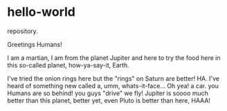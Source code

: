 # hello-world
repository.


Greetings Humans!

I am a martian, I am from the planet Jupiter and here to try the food here in this so-called planet, how-ya-say-it, Earth.

I've tried the onion rings here but the "rings" on Saturn are better! HA. I've heard of something new called a, umm, whats-it-face... Oh yea! a car. you Humans are so behind! you guys "drive" we fly! Jupiter is soooo much better than this planet, better yet, even Pluto is better than here, HAAA!
